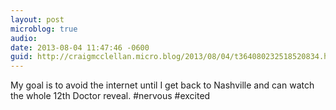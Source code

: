 ```yaml
---
layout: post
microblog: true
audio: 
date: 2013-08-04 11:47:46 -0600
guid: http://craigmcclellan.micro.blog/2013/08/04/t364080232518520834.html
---
```

My goal is to avoid the internet until I get back to Nashville and can watch the whole 12th Doctor reveal. #nervous #excited

